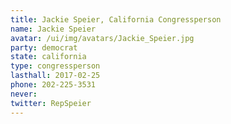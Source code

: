 ```yaml
---
title: Jackie Speier, California Congressperson
name: Jackie Speier
avatar: /ui/img/avatars/Jackie_Speier.jpg
party: democrat
state: california
type: congressperson
lasthall: 2017-02-25
phone: 202-225-3531
never: 
twitter: RepSpeier
---
```

